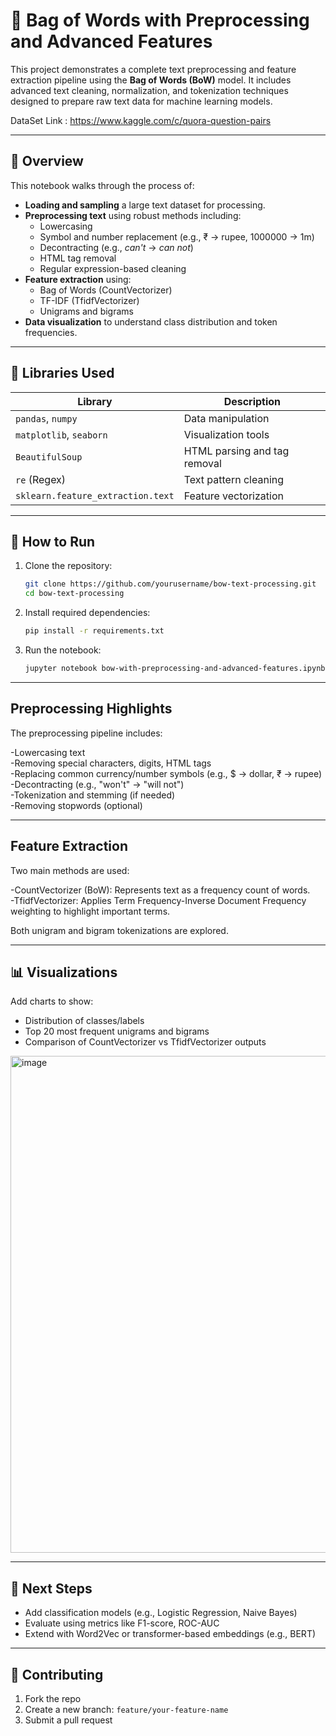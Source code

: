 # 🧠 Bag of Words with Preprocessing and Advanced Features

This project demonstrates a complete text preprocessing and feature extraction pipeline using the **Bag of Words (BoW)** model. It includes advanced text cleaning, normalization, and tokenization techniques designed to prepare raw text data for machine learning models.

DataSet Link : https://www.kaggle.com/c/quora-question-pairs

---

## 📌 Overview

This notebook walks through the process of:

- **Loading and sampling** a large text dataset for processing.
- **Preprocessing text** using robust methods including:
  - Lowercasing
  - Symbol and number replacement (e.g., ₹ → rupee, 1000000 → 1m)
  - Decontracting (e.g., *can't* → *can not*)
  - HTML tag removal
  - Regular expression-based cleaning
- **Feature extraction** using:
  - Bag of Words (CountVectorizer)
  - TF-IDF (TfidfVectorizer)
  - Unigrams and bigrams
- **Data visualization** to understand class distribution and token frequencies.

---

## 🔧 Libraries Used

| Library              | Description                          |
|----------------------|--------------------------------------|
| `pandas`, `numpy`    | Data manipulation                    |
| `matplotlib`, `seaborn` | Visualization tools               |
| `BeautifulSoup`      | HTML parsing and tag removal         |
| `re` (Regex)         | Text pattern cleaning                |
| `sklearn.feature_extraction.text` | Feature vectorization  |

---

## 🚀 How to Run

1. Clone the repository:
   ```bash
   git clone https://github.com/yourusername/bow-text-processing.git
   cd bow-text-processing
   ```

2. Install required dependencies:
   ```bash
   pip install -r requirements.txt
   ```

3. Run the notebook:
   ```bash
   jupyter notebook bow-with-preprocessing-and-advanced-features.ipynb
   ```

---

##  Preprocessing Highlights

The preprocessing pipeline includes:

-Lowercasing text<br>
-Removing special characters, digits, HTML tags<br>
-Replacing common currency/number symbols (e.g., $ → dollar, ₹ → rupee)<br>
-Decontracting (e.g., "won't" → "will not")<br>
-Tokenization and stemming (if needed)<br>
-Removing stopwords (optional)<br>

---

## Feature Extraction

Two main methods are used:

-CountVectorizer (BoW): Represents text as a frequency count of words.<br>
-TfidfVectorizer: Applies Term Frequency-Inverse Document Frequency weighting to highlight important terms.<br>

Both unigram and bigram tokenizations are explored.

---

## 📊 Visualizations

Add charts to show:

- Distribution of classes/labels
- Top 20 most frequent unigrams and bigrams
- Comparison of CountVectorizer vs TfidfVectorizer outputs

<img width="954" height="795" alt="image" src="https://github.com/user-attachments/assets/a0a72145-c26d-49ee-b40d-3c61935f0032" />

---

## 🧠 Next Steps

- Add classification models (e.g., Logistic Regression, Naive Bayes)
- Evaluate using metrics like F1-score, ROC-AUC
- Extend with Word2Vec or transformer-based embeddings (e.g., BERT)

---

## 🤝 Contributing

1. Fork the repo
2. Create a new branch: `feature/your-feature-name`
3. Submit a pull request
